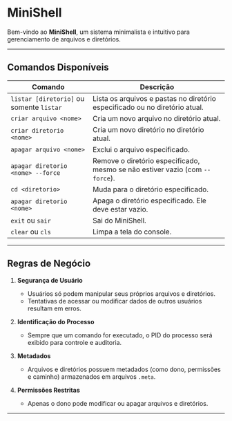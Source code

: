 # **MiniShell**

Bem-vindo ao **MiniShell**, um sistema minimalista e intuitivo para gerenciamento de arquivos e diretórios. 

---

## **Comandos Disponíveis**

| Comando               | Descrição                                                                 |
|-----------------------|---------------------------------------------------------------------------|
| `listar [diretorio]` ou somente `listar`  | Lista os arquivos e pastas no diretório especificado ou no diretório atual. |
| `criar arquivo <nome>`| Cria um novo arquivo no diretório atual.                                  |
| `criar diretorio <nome>` | Cria um novo diretório no diretório atual.                             |
| `apagar arquivo <nome>`| Exclui o arquivo especificado.                                           |
| `apagar diretorio <nome> --force` | Remove o diretório especificado, mesmo se não estiver vazio (com `--force`). |
| `cd <diretorio>`      | Muda para o diretório especificado.
| `apagar diretorio <nome>` | Apaga o diretório especificado. Ele deve estar vazio.
| `exit` ou `sair`      | Sai do MiniShell.                                                        |
| `clear` ou `cls`      | Limpa a tela do console.  

---

## **Regras de Negócio**

1. **Segurança de Usuário**  
   - Usuários só podem manipular seus próprios arquivos e diretórios.  
   - Tentativas de acessar ou modificar dados de outros usuários resultam em erros.

2. **Identificação do Processo**  
   - Sempre que um comando for executado, o PID do processo será exibido para controle e auditoria.

3. **Metadados**  
   - Arquivos e diretórios possuem metadados (como dono, permissões e caminho) armazenados em arquivos `.meta`.

4. **Permissões Restritas**  
   - Apenas o dono pode modificar ou apagar arquivos e diretórios.  

---